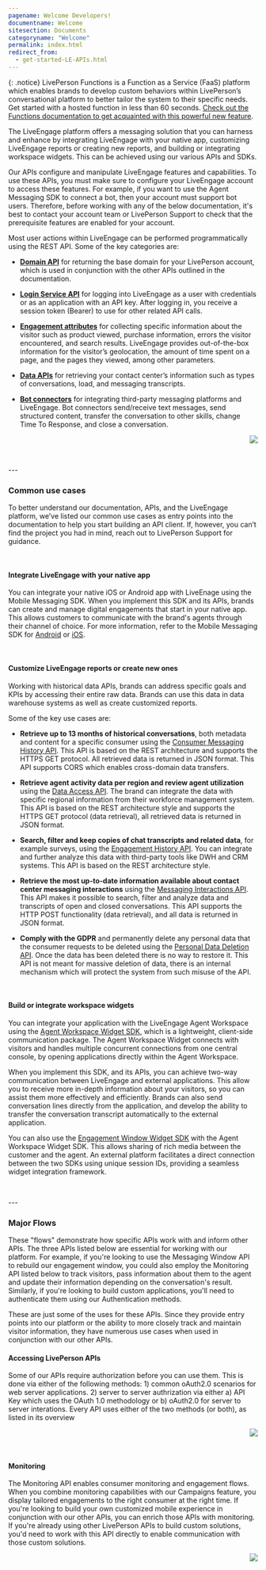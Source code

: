 ```yaml
---
pagename: Welcome Developers!
documentname: Welcome
sitesection: Documents
categoryname: "Welcome"
permalink: index.html
redirect_from:
  - get-started-LE-APIs.html
---
```

{: .notice}
LivePerson Functions is a Function as a Service (FaaS) platform which enables brands to develop custom behaviors within LivePerson’s conversational platform to better tailor the system to their specific needs. Get started with a hosted function in less than 60 seconds. [Check out the Functions documentation to get acquainted with this powerful new feature](function-as-a-service-overview.html).

The LiveEngage platform offers a messaging solution that you can harness and enhance by integrating LiveEngage with your native app, customizing LiveEngage reports or creating new reports, and building or integrating workspace widgets. This can be achieved using our various APIs and SDKs.

Our APIs configure and manipulate LiveEngage features and capabilities. To use these APIs, you must make sure to configure your LiveEngage account to access these features. For example, if you want to use the Agent Messaging SDK to connect a bot, then your account must support bot users. Therefore, before working with any of the below documentation, it's best to contact your account team or LivePerson Support to check that the prerequisite features are enabled for your account.

Most user actions within LiveEngage can be performed programmatically using the REST API. Some of the key categories are:

- **[Domain API](common-resources-domain-api.html)** for returning the base domain for your LivePerson account, which is used in conjunction with the other APIs outlined in the documentation.

- **[Login Service API](login-service-api-overview.html)** for logging into LiveEngage as a user with credentials or as an application with an API key. After logging in, you receive a session token (Bearer) to use for other related API calls.

- **[Engagement attributes](common-resources-engagement-attributes.html)** for collecting specific information about the visitor such as product viewed, purchase information, errors the visitor encountered, and search results. LiveEngage provides out-of-the-box information for the visitor’s geolocation, the amount of time spent on a page, and the pages they viewed, among other parameters.

- **[Data APIs](common-resources-data-apis.html)** for retrieving your contact center’s information such as types of conversations, load, and messaging transcripts.

- **[Bot connectors](bot-connectors-getting-started.html)** for integrating third-party messaging platforms and LiveEngage.  Bot connectors send/receive text messages, send structured content, transfer the conversation to other skills, change Time To Response, and close a conversation.


<p style="text-align: right">
<a href="before-you-get-started-let-s-get-started.html"><img src="../img/btn-lets-get-started.png"></a></p>

<p><br></p>
---
<p></p>

### Common use cases

To better understand our documentation, APIs, and the LiveEngage platform, we’ve listed our common use cases as entry points into the documentation to help you start building an API client. If, however, you can’t find the project you had in mind, reach out to LivePerson Support for guidance.

<p><br></p>

#### Integrate LiveEngage with your native app

You can integrate your native iOS or Android app with LiveEnage using the Mobile Messaging SDK.  When you implement this SDK and its APIs, brands can create and manage digital engagements that start in your native app.  This allows customers to communicate with the brand's agents through their channel of choice. For more information, refer to the Mobile Messaging SDK for [Android](mobile-app-messaging-sdk-for-android-overview.html) or [iOS](mobile-app-messaging-sdk-for-ios-overview.html).

<p><br></p>

#### Customize LiveEngage reports or create new ones

Working with historical data APIs, brands can address specific goals and KPIs by accessing their entire raw data.  Brands can use this data in data warehouse systems as well as create customized reports.

Some of the key use cases are:

- **Retrieve up to 13 months of historical conversations**, both metadata and content for a specific consumer using the [Consumer Messaging History API](https://developers.liveperson.com/consumer-messaging-history-api-overview.html). This API is based on the REST architecture and supports the HTTPS GET protocol. All retrieved data is returned in JSON format. This API supports CORS which enables cross-domain data transfers.

- **Retrieve agent activity data per region and review agent utilization** using the [Data Access API](https://developers.liveperson.com/data-access-api-overview.html). The brand can integrate the data with specific regional information from their workforce management system. This API is based on the REST architecture style and supports the HTTPS GET protocol (data retrieval), all retrieved data is returned in JSON format.

- **Search, filter and keep copies of chat transcripts and related data**, for example surveys, using the [Engagement History API](https://developers.liveperson.com/engagement-history-api-overview.html). You can integrate and further analyze this data with third-party tools like DWH and CRM systems. This API is based on the REST architecture style.

- **Retrieve the most up-to-date information available about contact center messaging interactions** using the [Messaging Interactions API](https://developers.liveperson.com/messaging-interactions-api-overview.html). This API makes it possible to search, filter and analyze data and transcripts of open and closed conversations. This API supports the HTTP POST functionality (data retrieval), and all data is returned in JSON format.

- **Comply with the GDPR** and permanently delete any personal data that the consumer requests to be deleted using the [Personal Data Deletion API](https://developers.liveperson.com/personal-data-deletion-api-overview.html). Once the data has been deleted there is no way to restore it. This API is not meant for massive deletion of data, there is an internal mechanism which will protect the system from such misuse of the API.

<p><br></p>

#### Build or integrate workspace widgets

You can integrate your application with the LiveEngage Agent Workspace using the [Agent Workspace Widget SDK](agent-workspace-widget-sdk-overview.html), which is a lightweight, client-side communication package. The Agent Workspace Widget connects with visitors and handles multiple concurrent connections from one central console, by opening applications directly within the Agent Workspace.

When you implement this SDK, and its APIs, you can achieve two-way communication between LiveEngage and external applications. This allow you to receive more in-depth information about your visitors, so you can assist them more effectively and efficiently. Brands can also send conversation lines directly from the application, and develop the ability to transfer the conversation transcript automatically to the external application.

You can also use the [Engagement Window Widget SDK](engagement-window-widget-sdk-overview.html) with the Agent Workspace Widget SDK. This allows sharing of rich media between the customer and the agent. An external platform facilitates a direct connection between the two SDKs using unique session IDs, providing a seamless widget integration framework.


<p><br></p>
---
<p></p>

### Major Flows

These "flows" demonstrate how specific APIs work with and inform other APIs. The three APIs listed below are essential for working with our platform. For example, if you're looking to use the Messaging Window API to rebuild our engagement window, you could also employ the Monitoring API listed below to track visitors, pass information about them to the agent and update their information depending on the conversation's result. Similarly, if you're looking to build custom applications, you'll need to authenticate them using our Authentication methods.

These are just some of the uses for these APIs. Since they provide entry points into our platform or the ability to more closely track and maintain visitor information, they have numerous use cases when used in conjunction with our other APIs.

#### Accessing LivePerson APIs

Some of our APIs require authorization before you can use them. This is done via either of the following methods: 1) common oAuth2.0 scenarios for web server applications. 2) server to server authrization via either a) API Key which uses the OAuth 1.0 methodology or b) oAuth2.0 for server to server interations. Every API uses either of the two methods (or both), as listed in its overview

<p style="text-align: right">
<a href="common-resources-accessing-liveperson-apis.html" center><img src="../img/btn-view-auth-docs.png"></a></p>

<p><br></p>

#### Monitoring

The Monitoring API enables consumer monitoring and engagement flows.  When you combine monitoring capabilities with our Campaigns feature, you display tailored engagements to the right consumer at the right time.   If you're looking to build your own customized mobile experience in conjunction with our other APIs, you can enrich those APIs with monitoring. If you're already using other LivePerson APIs to build custom solutions, you'd need to work with this API directly to enable communication with those custom solutions.

<p style="text-align: right">
<a href="monitoring-api-overview.html" center><img src="../img/btn-view-monitoring-api-docs.png"></a></p>
